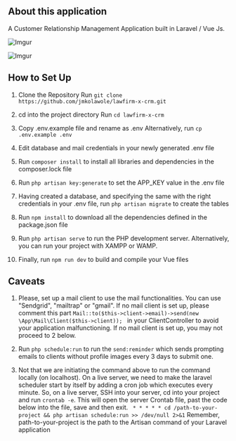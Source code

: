 ## About this application
A Customer Relationship Management Application built in Laravel / Vue Js.


![Imgur](https://i.imgur.com/8mn3UgJ.png)

![Imgur](https://i.imgur.com/WlKkE7B.png)

## How to Set Up

1. Clone the Repository
Run ```git clone https://github.com/jmkolawole/lawfirm-x-crm.git```

2. cd into the project directory
Run ```cd lawfirm-x-crm```

3. Copy .env.example file and rename as .env
Alternatively, run ```cp .env.example .env```

4. Edit database and mail credentials in your newly generated .env file

5. Run ```composer install``` to install all libraries and dependencies in the composer.lock file

6. Run ```php artisan key:generate``` to set the APP_KEY value in the .env file

7. Having created a database, and specifying the same with the right credentials in your .env file, run ```php artisan migrate``` to create the tables

8. Run ```npm install``` to download all the dependencies defined in the package.json file

9. Run ```php artisan serve``` to run the PHP development server. Alternatively, you can run your project with XAMPP or WAMP.

10. Finally, run ```npm run dev``` to build and compile your Vue files





## Caveats
1. Please, set up a mail client to use the mail functionalities. You can use "Sendgrid", "mailtrap" or "gmail". If no mail client is set up, please comment this part ```Mail::to($this->client->email)->send(new \App\Mail\Client($this->client)); ``` in your ClientController to avoid your application malfunctioning. If no mail client is set up, you may not proceed to 2 below.

2. Run ```php schedule:run``` to run the ```send:reminder``` which sends prompting emails to clients without profile images every 3 days to submit one.

3. Not that we are initiating the command above to run the command locally (on localhost). On a live server, we need to make the laravel scheduler start by itself by adding a cron job which executes every minute.
So, on a live server, SSH into your server, cd into your project and run ```crontab -e```.
This will open the server Crontab file, past the code below into the file, save and then exit.
``` * * * * * cd /path-to-your-project && php artisan schedule:run >> /dev/null 2>&1```
Remember, path-to-your-project is the path to the Artisan command of your Laravel application 
